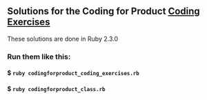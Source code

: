 ## Solutions for the Coding for Product [Coding Exercises](http://codingforproduct.com/coding_exercise.html)
These solutions are done in Ruby 2.3.0

### Run them like this:
#### $ `ruby codingforproduct_coding_exercises.rb`
#### $ `ruby codingforproduct_class.rb`
